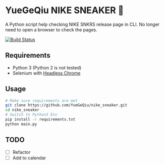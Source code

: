 # YueGeQiu NIKE SNEAKER 🐸 

A Python script help checking NIKE SNKRS release page in CLI. No longer need to open a browser to check the pages.

[![Build Status](https://travis-ci.org/YueGeQiu/nike_sneaker.svg?branch=master)](https://travis-ci.org/YueGeQiu/nike_sneaker)

## Requirements

* Python 3 (Python 2 is not tested)
* Selenium with [Headless Chrome](https://developers.google.com/web/updates/2017/04/headless-chrome)

## Usage

```bash
# Make sure requirements are met
git clone https://github.com/YueGeQiu/nike_sneaker.git
cd nike_sneaker
# Switch to Python3 Env
pip install -r requirements.txt
python main.py
```

## TODO 
- [ ] Refactor
- [ ] Add to calendar
